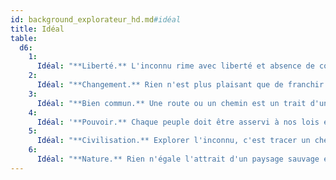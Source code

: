 ```yaml
---
id: background_explorateur_hd.md#idéal
title: Idéal
table:
  d6:
    1:
      Idéal: "**Liberté.** L'inconnu rime avec liberté et absence de contrainte. (Chaotique)"
    2:
      Idéal: "**Changement.** Rien n'est plus plaisant que de franchir un obstacle et de découvrir une nouvelle étendue au-delà. (Tous)"
    3:
      Idéal: "**Bien commun.** Une route ou un chemin est un trait d'union entre les peuples. (Bon)"
    4:
      Idéal: '**Pouvoir.** Chaque peuple doit être asservi à nos lois et à notre culture. (Mauvais)'
    5:
      Idéal: "**Civilisation.** Explorer l'inconnu, c'est tracer un chemin pour la civilisation. (Loyal)"
    6:
      Idéal: "**Nature.** Rien n'égale l'attrait d'un paysage sauvage et vierge de la civilisation. (Neutre)"
---
```



